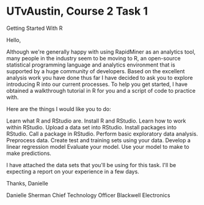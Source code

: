 # UTvAustin, Course 2 Task 1
Getting Started With R

Hello,
 
Although we're generally happy with using RapidMiner as an analytics tool, many people in the industry seem to be moving to R, an open-source statistical programming language and analytics environment that is supported by a huge community of developers. Based on the excellent analysis work you have done thus far I have decided to ask you to explore introducing R into our current processes. To help you get started, I have obtained a walkthrough tutorial in R for you and a script of code to practice with.
 
Here are the things I would like you to do: 
 
Learn what R and RStudio are.
Install R and RStudio.
Learn how to work within RStudio.
Upload a data set into RStudio.
Install packages into RStudio.
Call a package in RStudio.
Perform basic exploratory data analysis.
Preprocess data.
Create test and training sets using your data.
Develop a linear regression model
Evaluate your model.
Use your model to make to make predictions.
 
I have attached the data sets that you'll be using for this task. I'll be expecting a report on your experience in a few days.
 
Thanks,
Danielle
 
Danielle Sherman
Chief Technology Officer
Blackwell Electronics
